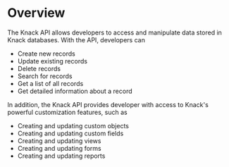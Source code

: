 # Overview

The Knack API allows developers to access and manipulate data stored in Knack
databases. With the API, developers can

- Create new records
- Update existing records
- Delete records
- Search for records
- Get a list of all records
- Get detailed information about a record

In addition, the Knack API provides developer with access to Knack's powerful
customization features, such as

- Creating and updating custom objects
- Creating and updating custom fields
- Creating and updating views
- Creating and updating forms
- Creating and updating reports
